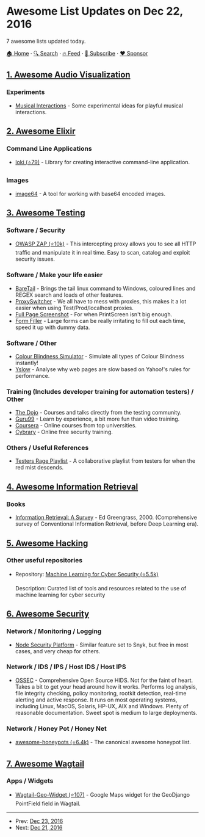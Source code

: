 # Awesome List Updates on Dec 22, 2016

7 awesome lists updated today.

[🏠 Home](/README.md) · [🔍 Search](https://www.trackawesomelist.com/search/) · [🔥 Feed](https://www.trackawesomelist.com/rss.xml) · [📮 Subscribe](https://trackawesomelist.us17.list-manage.com/subscribe?u=d2f0117aa829c83a63ec63c2f&id=36a103854c) · [❤️  Sponsor](https://github.com/sponsors/theowenyoung)



## [1. Awesome Audio Visualization](/content/willianjusten/awesome-audio-visualization/README.md)

### Experiments

*   [Musical Interactions](https://tympanus.net/Development/MusicalInteractions/) - Some experimental ideas for playful musical interactions.

## [2. Awesome Elixir](/content/h4cc/awesome-elixir/README.md)

### Command Line Applications

*   [loki (⭐79)](https://github.com/khusnetdinov/loki) - Library for creating interactive command-line application.

### Images

*   [image64](https://hex.pm/packages/image64) - A tool for working with base64 encoded images.

## [3. Awesome Testing](/content/TheJambo/awesome-testing/README.md)

### Software / Security

*   [OWASP ZAP (⭐10k)](https://github.com/zaproxy/zaproxy) - This intercepting proxy allows you to see all HTTP traffic and manipulate it in real time. Easy to scan, catalog and exploit security issues.

### Software / Make your life easier

*   [BareTail](https://www.baremetalsoft.com/baretail/) - Brings the tail linux command to Windows, coloured lines and REGEX search and loads of other features.
*   [ProxySwitcher](https://chrome.google.com/webstore/detail/proxy-switcher-manager/onnfghpihccifgojkpnnncpagjcdbjod) - We all have to mess with proxies, this makes it a lot easier when using Test/Prod/localhost proxies.
*   [Full Page Screenshot](https://chrome.google.com/webstore/detail/full-page-screen-capture/fdpohaocaechififmbbbbbknoalclacl) - For when PrintScreen isn't big enough.
*   [Form Filler](https://chrome.google.com/webstore/detail/form-filler/bnjjngeaknajbdcgpfkgnonkmififhfo) - Large forms can be really irritating to fill out each time, speed it up with dummy data.

### Software / Other

*   [Colour Blindness Simulator](https://altreus.github.io/colourblind/) - Simulate all types of Colour Blindness instantly!
*   [Yslow](http://yslow.org/) - Analyse why web pages are slow based on Yahoo!'s rules for performance.

### Training (Includes developer training for automation testers) / Other

*   [The Dojo](https://dojo.ministryoftesting.com/) - Courses and talks directly from the testing community.
*   [Guru99](http://www.guru99.com/) - Learn by experience, a bit more fun than video training.
*   [Coursera](https://www.coursera.org/) - Online courses from top universities.
*   [Cybrary](https://www.cybrary.it/) - Online free security training.

### Others / Useful References

*   [Testers Rage Playlist](https://play.spotify.com/user/sanchezni/playlist/5yzT0HrymwEeO8ckqgkPiW) - A collaborative playlist from testers for when the red mist descends.

## [4. Awesome Information Retrieval](/content/harpribot/awesome-information-retrieval/README.md)

### Books

*   [Information Retrieval: A Survey](http://www.csee.umbc.edu/cadip/readings/IR.report.120600.book.pdf) - Ed Greengrass, 2000. (Comprehensive survey of Conventional Information Retrieval, before Deep Learning era).

## [5. Awesome Hacking](/content/Hack-with-Github/Awesome-Hacking/README.md)

### Other useful repositories

- Repository: [Machine Learning for Cyber Security (⭐5.5k)](https://github.com/jivoi/awesome-ml-for-cybersecurity)

  Description: Curated list of tools and resources related to the use of machine learning for cyber security



## [6. Awesome Security](/content/sbilly/awesome-security/README.md)

### Network / Monitoring / Logging

*   [Node Security Platform](https://nodesecurity.io/) - Similar feature set to Snyk, but free in most cases, and very cheap for others.

### Network / IDS / IPS / Host IDS / Host IPS

*   [OSSEC](https://ossec.github.io/) - Comprehensive Open Source HIDS. Not for the faint of heart. Takes a bit to get your head around how it works. Performs log analysis, file integrity checking, policy monitoring, rootkit detection, real-time alerting and active response. It runs on most operating systems, including Linux, MacOS, Solaris, HP-UX, AIX and Windows. Plenty of reasonable documentation. Sweet spot is medium to large deployments.

### Network / Honey Pot / Honey Net

*   [awesome-honeypots (⭐6.4k)](https://github.com/paralax/awesome-honeypots) - The canonical awesome honeypot list.

## [7. Awesome Wagtail](/content/springload/awesome-wagtail/README.md)

### Apps / Widgets

*   [Wagtail-Geo-Widget (⭐107)](https://github.com/Frojd/wagtail-geo-widget) - Google Maps widget for the GeoDjango PointField field in Wagtail.

---

- Prev: [Dec 23, 2016](/content/2016/12/23/README.md)
- Next: [Dec 21, 2016](/content/2016/12/21/README.md)
